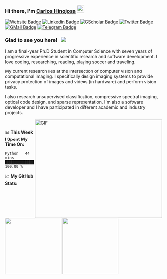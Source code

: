### Hi there, I'm <a href="https://carloshinojosa.me" target="_blank">Carlos Hinojosa</a> <img src="https://media.giphy.com/media/hvRJCLFzcasrR4ia7z/giphy.gif" width="25px">

[![Website Badge](https://img.shields.io/badge/Website-3b5998?style=flat-square&logo=google-chrome&logoColor=white)](https://carloshinojosa.me)
[![Linkedin Badge](https://img.shields.io/badge/-LinkedIn-0e76a8?style=flat-square&logo=Linkedin&logoColor=white)](https://www.linkedin.com/in/phdcarloshinojosa/)
[![GScholar Badge](https://img.shields.io/badge/GScholar-%2312100E.svg?&style=for-square&logo=googlescholar&logoColor=white)](https://scholar.google.com/citations?user=KP02_jwAAAAJ)
[![Twitter Badge](https://img.shields.io/badge/-Twitter-00acee?style=flat-square&logo=Twitter&logoColor=white)](https://twitter.com/CarlosH_93)
[![GMail Badge](https://img.shields.io/badge/-Email-DB4437?style=flat-square&logo=gmail&logoColor=white)](mailto:carlos.hinojosa93@gmail.com)
[![Telegram Badge](https://img.shields.io/badge/-Telegram-0088cc?style=flat-square&logo=Telegram&logoColor=white)](https://t.me/carlos_hinojosa)

### Glad to see you here! &nbsp; ![](https://visitor-badge.glitch.me/badge?page_id=carlosh93.carlosh93)

I am a final-year Ph.D Student in Computer Science with seven years of progressive experience in scientific research and software development. I love coding, researching, reading, playing soccer and traveling.

My current research lies at the intersection of computer vision and computational imaging. I specifically design imaging systems to provide privacy protection of images and videos (in hardware) and perform vision tasks.

I also research unsupervised classification, compressive spectral imaging, optical code design, and sparse representation. I'm also a software developer and I have participated in different academic and industry projects.

<img align="right" alt="GIF" src="https://raw.githubusercontent.com/abhisheknaiidu/abhisheknaiidu/master/code.gif?raw=true" width="408" height="318" />
</br>

📊 **This Week I Spent My Time On:**
<!--START_SECTION:waka-->

```text
Python   44 mins         █████████████████████████   100.00 %
```

<!--END_SECTION:waka-->

📈 **My GitHub Stats:**

<p>
  <img height="180em" src="https://github-readme-stats.vercel.app/api?username=carlosh93&show_icons=true&hide_border=true&&count_private=true&include_all_commits=true" />
  <img height="180em" src="https://github-readme-stats.vercel.app/api/top-langs/?username=carlosh93&exclude_repo=KNN-Image-Classification&show_icons=true&hide_border=true&layout=compact&langs_count=8"/>
</p>
<!--
**carlosh93/carlosh93** is a ✨ _special_ ✨ repository because its `README.md` (this file) appears on your GitHub profile.

Here are some ideas to get you started:

- 🔭 I’m currently working on ...
- 🌱 I’m currently learning ...
- 👯 I’m looking to collaborate on ...
- 🤔 I’m looking for help with ...
- 💬 Ask me about ...
- 📫 How to reach me: ...
- 😄 Pronouns: ...
- ⚡ Fun fact: ...
-->
